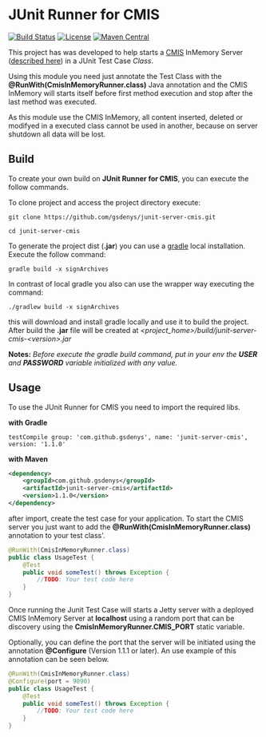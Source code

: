 # JUnit Runner for CMIS


[![Build Status](https://travis-ci.org/gsdenys/junit-server-cmis.svg?branch=master)](https://travis-ci.org/gsdenys/junit-server-cmis)   [![License](https://img.shields.io/badge/License-Apache%202.0-blue.svg)](https://opensource.org/licenses/Apache-2.0) [![Maven Central](https://maven-badges.herokuapp.com/maven-central/com.github.gsdenys/junit-server-cmis/badge.svg)](https://maven-badges.herokuapp.com/maven-central/com.github.gsdenys/junit-server-cmis)

This project has was developed to help starts a [CMIS](https://docs.oasis-open.org/cmis/CMIS/v1.1/CMIS-v1.1.html) InMemory Server ([described here](https://chemistry.apache.org/java/developing/repositories/dev-repositories-inmemory.html)) in a JUnit Test Case _Class_. 

Using this module you need just annotate the Test Class with the **@RunWith(CmisInMemoryRunner.class)** Java annotation and the CMIS InMemory will starts itself before first method execution and stop after the last method was executed.

As this module use the CMIS InMemory, all content inserted, deleted or modifyed in a executed class cannot be used in another, because on server shutdown all data will be lost. 


## Build

To create your own build on **JUnit Runner for CMIS**, you can execute the follow commands.

To clone project and access the project directory execute:

    git clone https://github.com/gsdenys/junit-server-cmis.git
    
    cd junit-server-cmis

To generate the project dist (__.jar__) you can use a [gradle](https://gradle.org/) local installation. Execute the follow command:

    gradle build -x signArchives
    
In contrast of local gradle you also can use the wrapper way executing the command:

    ./gradlew build -x signArchives
 
this will download and install gradle locally and use it to build the project. After build the __.jar__ file will be created at _<project_home>/build/junit-server-cmis-\<version>.jar_

__Notes:__ _Before execute the gradle build command, put in your env the __USER__ and __PASSWORD__ variable initialized with any value._ 

## Usage

To use the JUnit Runner for CMIS you need to import the required libs.

__with Gradle__

```
testCompile group: 'com.github.gsdenys', name: 'junit-server-cmis', version: '1.1.0'
```

__with Maven__

```xml
<dependency>
    <groupId>com.github.gsdenys</groupId>
    <artifactId>junit-server-cmis</artifactId>
    <version>1.1.0</version>
</dependency>
```

after import, create the test case for your application. To start the CMIS server you just want to add the __@RunWith(CmisInMemoryRunner.class)__ annotation to your test class'.

```java
@RunWith(CmisInMemoryRunner.class)
public class UsageTest {
    @Test
    public void someTest() throws Exception {
        //TODO: Your test code here
    }
}
```
Once running the Junit Test Case will starts a Jetty server with a deployed CMIS InMemory Server at __localhost__ using a random port that can be discovery using the __CmisInMemoryRunner.CMIS_PORT__ static variable.


Optionally, you can define the port that the server will be initiated using the annotation __@Configure__ (Version 1.1.1 or later). An use example of this annotation can be seen below.

```java
@RunWith(CmisInMemoryRunner.class)
@Configure(port = 9090)
public class UsageTest {
    @Test
    public void someTest() throws Exception {
        //TODO: Your test code here
    }
}
```
